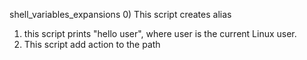shell_variables_expansions
0) This script creates alias
1) this script prints "hello user", where user is the current Linux user.
2) This script add action to the path
